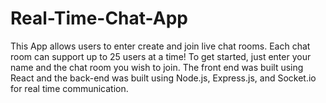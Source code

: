 # Real-Time-Chat-App
This App allows users to enter create and join live chat rooms.  Each chat room can support up to 25 users at a time!  To get started, just enter your name and the chat room you wish to join.  The front end was built using React and the back-end was built using Node.js, Express.js, and Socket.io for real time communication. 

 

 
